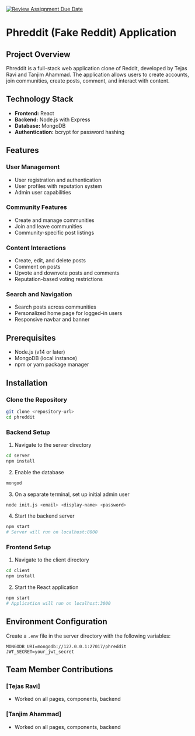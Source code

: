 [![Review Assignment Due Date](https://classroom.github.com/assets/deadline-readme-button-22041afd0340ce965d47ae6ef1cefeee28c7c493a6346c4f15d667ab976d596c.svg)](https://classroom.github.com/a/MVUO33FO)
# Phreddit (Fake Reddit) Application

## Project Overview
Phreddit is a full-stack web application clone of Reddit, developed by Tejas Ravi and Tanjim Ahammad. The application allows users to create accounts, join communities, create posts, comment, and interact with content.

## Technology Stack
- **Frontend:** React
- **Backend:** Node.js with Express
- **Database:** MongoDB
- **Authentication:** bcrypt for password hashing

## Features

### User Management
- User registration and authentication
- User profiles with reputation system
- Admin user capabilities

### Community Features
- Create and manage communities
- Join and leave communities
- Community-specific post listings

### Content Interactions
- Create, edit, and delete posts
- Comment on posts
- Upvote and downvote posts and comments
- Reputation-based voting restrictions

### Search and Navigation
- Search posts across communities
- Personalized home page for logged-in users
- Responsive navbar and banner

## Prerequisites
- Node.js (v14 or later)
- MongoDB (local instance)
- npm or yarn package manager

## Installation

### Clone the Repository
```bash
git clone <repository-url>
cd phreddit
```

### Backend Setup
1. Navigate to the server directory
```bash
cd server
npm install
```

2. Enable the database
```bash
mongod
```

3. On a separate terminal, set up initial admin user
```bash
node init.js <email> <display-name> <password>
```

4. Start the backend server
```bash
npm start
# Server will run on localhost:8000
```

### Frontend Setup
1. Navigate to the client directory
```bash
cd client
npm install
```

2. Start the React application
```bash
npm start
# Application will run on localhost:3000
```

## Environment Configuration
Create a `.env` file in the server directory with the following variables:
```
MONGODB_URI=mongodb://127.0.0.1:27017/phreddit
JWT_SECRET=your_jwt_secret
```

## Team Member Contributions

### [Tejas Ravi]
- Worked on all pages, components, backend

### [Tanjim Ahammad]
- Worked on all pages, components, backend